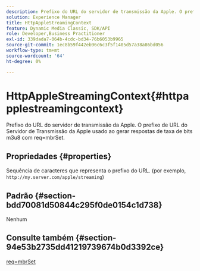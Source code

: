 ```yaml
---
description: Prefixo do URL do servidor de transmissão da Apple. O prefixo de URL do Servidor de Transmissão da Apple usado ao gerar respostas de taxa de bits m3u8 com req=mbrSet.
solution: Experience Manager
title: HttpAppleStreamingContext
feature: Dynamic Media Classic, SDK/API
role: Developer,Business Practitioner
exl-id: 339dada7-064b-4cdc-bd34-76b6053b9965
source-git-commit: 1ec8b59f442eb96c6c3f5f1405d57a38a86bd056
workflow-type: tm+mt
source-wordcount: '64'
ht-degree: 0%

---
```


# HttpAppleStreamingContext{#httpapplestreamingcontext}

Prefixo do URL do servidor de transmissão da Apple. O prefixo de URL do Servidor de Transmissão da Apple usado ao gerar respostas de taxa de bits m3u8 com req=mbrSet.

## Propriedades {#properties}

Sequência de caracteres que representa o prefixo do URL. (por exemplo, `http://my.server.com/apple/streaming`)

## Padrão {#section-bdd70081d50844c295f0de0154c1d738}

Nenhum

## Consulte também {#section-94e53b2735dd41219739674b0d3392ce}

[req=mbrSet](../../../../../is-api/http-ref/image-serving-api-ref/c-http-protocol-reference/c-command-reference/r-req/r-mbrset.md#reference-603d75babde74508a878c27bd4cced73)
